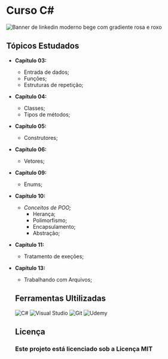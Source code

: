 # Curso C#

![Banner de linkedin moderno bege com gradiente rosa e roxo](https://github.com/user-attachments/assets/cc5ceac0-4792-4952-b27e-ade710dac609)

## Tópicos Estudados
- **Capítulo 03:**
  - Entrada de dados;
  - Funções;
  - Estruturas de repetição;
- **Capítulo 04:**
  - Classes;
  - Tipos de métodos;
- **Capítulo 05:**
  - Construtores;
- **Capítulo 06:**
  - Vetores;
- **Capítulo 09:**
  - Enums;
- **Capítulo 10:**
  - *Conceitos de POO;*
    - Herança;
    - Polimorfismo;
    - Encapsulamento;
    - Abstração;
- **Capítulo 11:**
  - Tratamento de exeções;
- **Capítulo 13:**
  - Trabalhando com Arquivos;

   ## Ferramentas Ultilizadas
  ![C#](https://img.shields.io/badge/c%23-%23239120.svg?style=for-the-badge&logo=csharp&logoColor=white)
  ![Visual Studio](https://img.shields.io/badge/Visual%20Studio-5C2D91.svg?style=for-the-badge&logo=visual-studio&logoColor=white)
  ![Git](https://img.shields.io/badge/git-%23F05033.svg?style=for-the-badge&logo=git&logoColor=white)
  ![Udemy](https://img.shields.io/badge/Udemy-A435F0?style=for-the-badge&logo=Udemy&logoColor=white)

  ## Licença
  ### Este projeto está licenciado sob a Licença MIT
